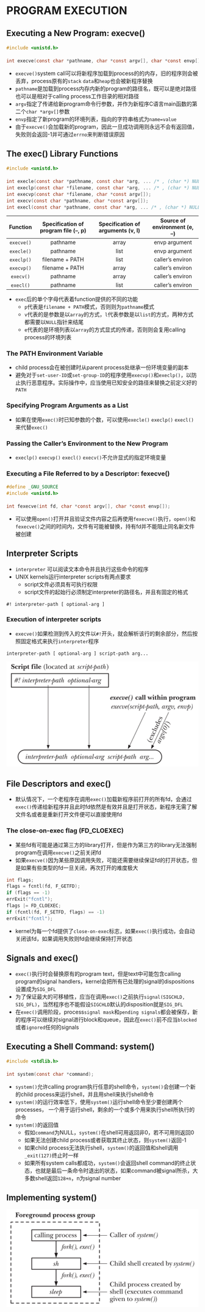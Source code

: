 # PROGRAM EXECUTION

## Executing a New Program: execve()
```c
#include <unistd.h>

int execve(const char *pathname, char *const argv[], char *const envp[]);
```
- `execve()`system call可以将新程序加载到process的的内存，旧的程序则会被丢弃，process原有的`stack` `data`和`heap`也会被新程序替换
- `pathname`是加载到process内存内新的program的路径名，既可以是绝对路径也可以是相对于calling process工作目录的相对路径
- `argv`指定了传递给新program命令行参数，并作为新程序C语言main函数的第二个`char *argv[]`参数
- `envp`指定了新program的环境列表，指向的字符串格式为`name=value`
- 由于`execve()`会加载新的program，因此一旦成功调用则永远不会有返回值，失败则会返回-1并可通过`errno`来判断错误原因

## The exec() Library Functions
```c
#include <unistd.h>

int execle(const char *pathname, const char *arg, ... /* , (char *) NULL, char *const envp[] */);
int execlp(const char *filename, const char *arg, ... /* , (char *) NULL */);
int execvp(const char *filename, char *const argv[]);
int execv(const char *pathname, char *const argv[]);
int execl(const char *pathname, const char *arg, ... /* , (char *) NULL */);
```

| Function | Specification of program file (–, p) | Specification of arguments (v, l) | Source of environment (e, –) |
| :---: | :---: | :---: | :---: |
| `execve()` | pathname |  array | envp argument |
| `execle()` | pathname | list | envp argument |
| `execlp()` | filename + PATH | list | caller’s environ |
| `execvp()` | filename + PATH |  array | caller’s environ |
| `execv()` | pathname |  array | caller’s environ |
| `execl()` | pathname | list | caller’s environ |

- `exec`后的单个字母代表着function提供的不同的功能
    - `p`代表是`filename + PATH`模式，否则则为`pathname`模式
    - `v`代表的是参数是以`array`的方式，`l`代表参数是以`list`的方式，两种方式都需要以`NULL`指针来结尾
    - `e`代表的是环境列表以`array`的方式显式的传递，否则则会复用calling process的环境列表

### The PATH Environment Variable
- child process会在被创建时从parent process处继承一份环境变量的副本
- 避免对于`set-user-ID`或`set-group-ID`的程序使用`execvp()`和`execlp()`，以防止执行恶意程序。实际操作中，应当使用已知安全的路径来替换之前定义好的`PATH`

### Specifying Program Arguments as a List
- 如果在使用`exec()`时已知参数的个数，可以使用`execle()` `execlp()` `execl()`来代替`exec()`

### Passing the Caller’s Environment to the New Program
- `execlp()` `execvp()` `execl()` `execv()`不允许显式的指定环境变量

### Executing a File Referred to by a Descriptor: fexecve()
```c
#define _GNU_SOURCE
#include <unistd.h>

int fexecve(int fd, char *const argv[], char *const envp[]);
```
- 可以使用`open()`打开并且验证文件内容之后再使用`fexecve()`执行，`open()`和`fexecve()`之间的时间内，文件有可能被替换，持有fd并不能阻止同名新文件被创建

## Interpreter Scripts
- `interpreter` 可以阅读文本命令并且执行这些命令的程序
- UNIX kernels运行interpreter scripts有两点要求
    - script文件必须具有可执行权限
    - script文件的起始行必须制定interpreter的路径名，并且有固定的格式
```shell
#! interpreter-path [ optional-arg ]
```

### Execution of interpreter scripts
- `execve()`如果检测到传入的文件以`#!`开头，就会解析该行的剩余部分，然后按照固定格式来执行`interpreter`程序
```shell
interpreter-path [ optional-arg ] script-path arg...
```
![27-1.png](./img/27-1.png)

## File Descriptors and exec()
- 默认情况下，一个老程序在调用`exec()`加载新程序前打开的所有fd，会通过`exec()`传递给新程序并且此时fd依然是有效并且是打开状态，新程序无需了解文件名或者是重新打开文件便可以直接使用fd

### The close-on-exec flag (FD_CLOEXEC)
- 某些fd有可能是通过第三方的library打开，但是作为第三方的library无法强制program在调用`execve()`之前关闭fd
- 如果`execve()`因为某些原因调用失败，可能还需要继续保证fd的打开状态，但是如果有些类型的fd一旦关闭，再次打开的难度极大

```c
int flags;
flags = fcntl(fd, F_GETFD);
if (flags == -1)
errExit("fcntl");
flags |= FD_CLOEXEC;
if (fcntl(fd, F_SETFD, flags) == -1)
errExit("fcntl");
```
- kernel为每一个fd提供了`close-on-exec`标志，如果`exec()`执行成功，会自动关闭该fd，如果调用失败则fd会继续保持打开状态

## Signals and exec()
- `exec()`执行时会替换原有的program text，但是text中可能包含calling program的signal handlers，kernel会把所有已处理的signal的dispositions设置成为`SIG_DFL`
- 为了保证最大的可移植性，应当在调用`exec()`之前执行`signal(SIGCHLD, SIG_DFL)`，当然程序也不能假设`SIGCHLD`默认的disposition就是`SIG_DFL`
- 在`exec()`调用阶段，process`signal mask`和`pending signals`都会被保存，新的程序可以继续对signal进行block和queue，因此在`exec()`前不应当`blocked`或者`ignored`任何的signals

## Executing a Shell Command: system()
```c
#include <stdlib.h>

int system(const char *command);
```
- `system()`允许calling program执行任意的shell命令，`system()`会创建一个新的child process来运行shell，并且用shell来执行shell命令
- `system()`的运行效率低下，使用`system()`运行shell命令至少要创建两个processes， 一个用于运行shell，剩余的一个或多个用来执行shell所执行的命令
- `system()`的返回值
    - 假如`command`为NULL，`system()`在shell可用返回非0，若不可用则返回0
    - 如果无法创建child process或者获取其终止状态，则`system()`返回-1
    - 如果child process无法执行shell，`system()`的返回值和shell调用`_exit(127)`终止时一样
    - 如果所有system calls都成功，`system()`会返回shell command的终止状态，也就是最后一条命令时退出的状态，如果command被signal所杀，大多数shell返回`128+n`，n为signal number

## Implementing system()
![27-2.png](./img/27-2.png)
